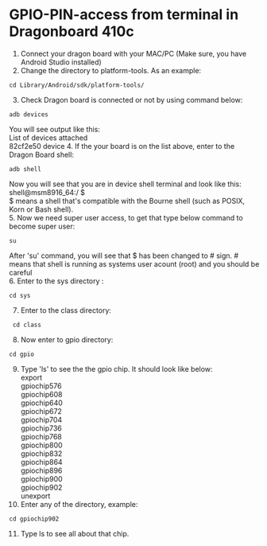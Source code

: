 # GPIO-PIN-access from terminal in Dragonboard 410c
1. Connect your dragon board with your MAC/PC (Make sure, you have Android Studio installed)<br />
2. Change the directory to platform-tools. As an example: <br />
```
cd Library/Android/sdk/platform-tools/ 
```
3. Check Dragon board is connected or not by using command below: 
```
adb devices
```
You will see output like this: <br />
List of devices attached <br />
82cf2e50	device
4. If the your board is on the list above, enter to the Dragon Board shell:  <br />
```
adb shell

```
Now you will see that you are in device shell terminal and look like this: <br />
shell@msm8916_64:/ $ <br />
$ means a shell that's compatible with the Bourne shell (such as POSIX, Korn or Bash shell). <br />
5. Now we need super user access, to get that type below command to become super user: <br />
```
su
```
After 'su' command, you will see that $ has been changed to # sign. # means that shell is running as systems user acount (root) and you should be careful <br />
6. Enter to the sys directory :<br />
```
cd sys
```
7. Enter to the class directory: <br />
```
 cd class
 ```
 8. Now enter to gpio directory: <br />
 ```
 cd gpio
 ```
 9. Type 'ls' to see the the gpio chip. It should look like below:  <br />
 export <br />
gpiochip576 <br />
gpiochip608 <br />
gpiochip640 <br />
gpiochip672 <br />
gpiochip704 <br />
gpiochip736 <br />
gpiochip768 <br />
gpiochip800 <br />
gpiochip832 <br />
gpiochip864 <br />
gpiochip896 <br />
gpiochip900 <br />
gpiochip902 <br />
unexport <br />
10. Enter any of the directory, example: <br />
```
cd gpiochip902
```
11. Type ls to see all about that chip. <br />
